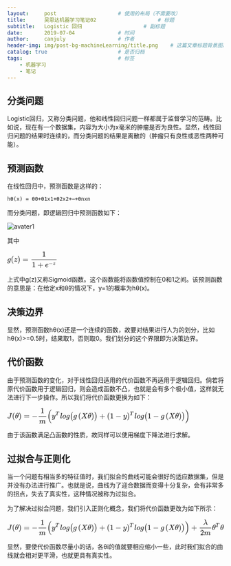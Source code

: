 ```yaml
---
layout:     post                    # 使用的布局（不需要改）
title:      吴恩达机器学习笔记02                    # 标题 
subtitle:   Logistic 回归                    # 副标题
date:       2019-07-04              # 时间
author:     canjuly                 # 作者
header-img: img/post-bg-machineLearning/title.png    # 这篇文章标题背景图片
catalog: true                       # 是否归档
tags:                               # 标签
    - 机器学习
    - 笔记
---
```


## 分类问题

Logistic回归，又称分类问题，他和线性回归问题一样都属于监督学习的范畴。比如说，现在有一个数据集，内容为大小为x毫米的肿瘤是否为良性。显然，线性回归问题的结果时连续的，而分类问题的结果是离散的（肿瘤只有良性或恶性两种可能）。

## 预测函数

在线性回归中，预测函数是这样的：
```
hθ(x) = θ0+θ1x1+θ2x2+⋯+θnxn
```
而分类问题，即逻辑回归中预测函数如下：

![avater1](https://juejin.im/equation?tex=h_%5Ctheta(x)%3Dg(%5Ctheta%5ETx))

其中

<svg xmlns:xlink="http://www.w3.org/1999/xlink" width="15.315ex" height="5.509ex" style="vertical-align: -2.171ex;" viewBox="0 -1437.2 6593.8 2372" role="img" focusable="false" xmlns="http://www.w3.org/2000/svg" aria-labelledby="MathJax-SVG-1-Title">
<title id="MathJax-SVG-1-Title">g(z)=\frac{1}{1+e^{-z}}</title>
<defs aria-hidden="true">
<path stroke-width="1" id="E1-MJMATHI-67" d="M311 43Q296 30 267 15T206 0Q143 0 105 45T66 160Q66 265 143 353T314 442Q361 442 401 394L404 398Q406 401 409 404T418 412T431 419T447 422Q461 422 470 413T480 394Q480 379 423 152T363 -80Q345 -134 286 -169T151 -205Q10 -205 10 -137Q10 -111 28 -91T74 -71Q89 -71 102 -80T116 -111Q116 -121 114 -130T107 -144T99 -154T92 -162L90 -164H91Q101 -167 151 -167Q189 -167 211 -155Q234 -144 254 -122T282 -75Q288 -56 298 -13Q311 35 311 43ZM384 328L380 339Q377 350 375 354T369 368T359 382T346 393T328 402T306 405Q262 405 221 352Q191 313 171 233T151 117Q151 38 213 38Q269 38 323 108L331 118L384 328Z"></path>
<path stroke-width="1" id="E1-MJMAIN-28" d="M94 250Q94 319 104 381T127 488T164 576T202 643T244 695T277 729T302 750H315H319Q333 750 333 741Q333 738 316 720T275 667T226 581T184 443T167 250T184 58T225 -81T274 -167T316 -220T333 -241Q333 -250 318 -250H315H302L274 -226Q180 -141 137 -14T94 250Z"></path>
<path stroke-width="1" id="E1-MJMATHI-7A" d="M347 338Q337 338 294 349T231 360Q211 360 197 356T174 346T162 335T155 324L153 320Q150 317 138 317Q117 317 117 325Q117 330 120 339Q133 378 163 406T229 440Q241 442 246 442Q271 442 291 425T329 392T367 375Q389 375 411 408T434 441Q435 442 449 442H462Q468 436 468 434Q468 430 463 420T449 399T432 377T418 358L411 349Q368 298 275 214T160 106L148 94L163 93Q185 93 227 82T290 71Q328 71 360 90T402 140Q406 149 409 151T424 153Q443 153 443 143Q443 138 442 134Q425 72 376 31T278 -11Q252 -11 232 6T193 40T155 57Q111 57 76 -3Q70 -11 59 -11H54H41Q35 -5 35 -2Q35 13 93 84Q132 129 225 214T340 322Q352 338 347 338Z"></path>
<path stroke-width="1" id="E1-MJMAIN-29" d="M60 749L64 750Q69 750 74 750H86L114 726Q208 641 251 514T294 250Q294 182 284 119T261 12T224 -76T186 -143T145 -194T113 -227T90 -246Q87 -249 86 -250H74Q66 -250 63 -250T58 -247T55 -238Q56 -237 66 -225Q221 -64 221 250T66 725Q56 737 55 738Q55 746 60 749Z"></path>
<path stroke-width="1" id="E1-MJMAIN-3D" d="M56 347Q56 360 70 367H707Q722 359 722 347Q722 336 708 328L390 327H72Q56 332 56 347ZM56 153Q56 168 72 173H708Q722 163 722 153Q722 140 707 133H70Q56 140 56 153Z"></path>
<path stroke-width="1" id="E1-MJMAIN-31" d="M213 578L200 573Q186 568 160 563T102 556H83V602H102Q149 604 189 617T245 641T273 663Q275 666 285 666Q294 666 302 660V361L303 61Q310 54 315 52T339 48T401 46H427V0H416Q395 3 257 3Q121 3 100 0H88V46H114Q136 46 152 46T177 47T193 50T201 52T207 57T213 61V578Z"></path>
<path stroke-width="1" id="E1-MJMAIN-2B" d="M56 237T56 250T70 270H369V420L370 570Q380 583 389 583Q402 583 409 568V270H707Q722 262 722 250T707 230H409V-68Q401 -82 391 -82H389H387Q375 -82 369 -68V230H70Q56 237 56 250Z"></path>
<path stroke-width="1" id="E1-MJMATHI-65" d="M39 168Q39 225 58 272T107 350T174 402T244 433T307 442H310Q355 442 388 420T421 355Q421 265 310 237Q261 224 176 223Q139 223 138 221Q138 219 132 186T125 128Q125 81 146 54T209 26T302 45T394 111Q403 121 406 121Q410 121 419 112T429 98T420 82T390 55T344 24T281 -1T205 -11Q126 -11 83 42T39 168ZM373 353Q367 405 305 405Q272 405 244 391T199 357T170 316T154 280T149 261Q149 260 169 260Q282 260 327 284T373 353Z"></path>
<path stroke-width="1" id="E1-MJMAIN-2212" d="M84 237T84 250T98 270H679Q694 262 694 250T679 230H98Q84 237 84 250Z"></path>
</defs>
<g stroke="currentColor" fill="currentColor" stroke-width="0" transform="matrix(1 0 0 -1 0 0)" aria-hidden="true">
 <use xlink:href="#E1-MJMATHI-67" x="0" y="0"></use>
 <use xlink:href="#E1-MJMAIN-28" x="480" y="0"></use>
 <use xlink:href="#E1-MJMATHI-7A" x="870" y="0"></use>
 <use xlink:href="#E1-MJMAIN-29" x="1338" y="0"></use>
 <use xlink:href="#E1-MJMAIN-3D" x="2005" y="0"></use>
<g transform="translate(2784,0)">
<g transform="translate(397,0)">
<rect stroke="none" width="3291" height="60" x="0" y="220"></rect>
 <use xlink:href="#E1-MJMAIN-31" x="1395" y="676"></use>
<g transform="translate(60,-722)">
 <use xlink:href="#E1-MJMAIN-31" x="0" y="0"></use>
 <use xlink:href="#E1-MJMAIN-2B" x="722" y="0"></use>
<g transform="translate(1723,0)">
 <use xlink:href="#E1-MJMATHI-65" x="0" y="0"></use>
<g transform="translate(466,288)">
 <use transform="scale(0.707)" xlink:href="#E1-MJMAIN-2212" x="0" y="0"></use>
 <use transform="scale(0.707)" xlink:href="#E1-MJMATHI-7A" x="778" y="0"></use>
</g>
</g>
</g>
</g>
</g>
</g>
</svg>

上式中g(z)又称Sigmoid函数。这个函数能将函数值控制在0和1之间。该预测函数的意思是：在给定x和θ的情况下，y=1的概率为hθ(x)。

## 决策边界

显然，预测函数hθ(x)还是一个连续的函数，故要对结果进行人为的划分，比如hθ(x)>=0.5时，结果取1，否则取0。我们划分的这个界限即为决策边界。

## 代价函数

由于预测函数的变化，对于线性回归适用的代价函数不再适用于逻辑回归。倘若将原代价函数用于逻辑回归，则会造成函数不凸，也就是会有多个极小值，这样就无法进行下一步操作。所以我们将代价函数更换为如下：

<svg xmlns:xlink="http://www.w3.org/1999/xlink" width="55.579ex" height="5.176ex" style="vertical-align: -1.838ex;" viewBox="0 -1437.2 23929.7 2228.5" role="img" focusable="false" xmlns="http://www.w3.org/2000/svg" aria-labelledby="MathJax-SVG-1-Title">
<title id="MathJax-SVG-1-Title">J(\theta)= -\frac{1}{m}\Big(y^Tlog\big(g\left(X\theta\right)\big)+(1-y)^Tlog\big(1-g\left(X\theta\right)\big)\Big)</title>
<defs aria-hidden="true">
<path stroke-width="1" id="E1-MJMATHI-4A" d="M447 625Q447 637 354 637H329Q323 642 323 645T325 664Q329 677 335 683H352Q393 681 498 681Q541 681 568 681T605 682T619 682Q633 682 633 672Q633 670 630 658Q626 642 623 640T604 637Q552 637 545 623Q541 610 483 376Q420 128 419 127Q397 64 333 21T195 -22Q137 -22 97 8T57 88Q57 130 80 152T132 174Q177 174 182 130Q182 98 164 80T123 56Q115 54 115 53T122 44Q148 15 197 15Q235 15 271 47T324 130Q328 142 387 380T447 625Z"></path>
<path stroke-width="1" id="E1-MJMAIN-28" d="M94 250Q94 319 104 381T127 488T164 576T202 643T244 695T277 729T302 750H315H319Q333 750 333 741Q333 738 316 720T275 667T226 581T184 443T167 250T184 58T225 -81T274 -167T316 -220T333 -241Q333 -250 318 -250H315H302L274 -226Q180 -141 137 -14T94 250Z"></path>
<path stroke-width="1" id="E1-MJMATHI-3B8" d="M35 200Q35 302 74 415T180 610T319 704Q320 704 327 704T339 705Q393 701 423 656Q462 596 462 495Q462 380 417 261T302 66T168 -10H161Q125 -10 99 10T60 63T41 130T35 200ZM383 566Q383 668 330 668Q294 668 260 623T204 521T170 421T157 371Q206 370 254 370L351 371Q352 372 359 404T375 484T383 566ZM113 132Q113 26 166 26Q181 26 198 36T239 74T287 161T335 307L340 324H145Q145 321 136 286T120 208T113 132Z"></path>
<path stroke-width="1" id="E1-MJMAIN-29" d="M60 749L64 750Q69 750 74 750H86L114 726Q208 641 251 514T294 250Q294 182 284 119T261 12T224 -76T186 -143T145 -194T113 -227T90 -246Q87 -249 86 -250H74Q66 -250 63 -250T58 -247T55 -238Q56 -237 66 -225Q221 -64 221 250T66 725Q56 737 55 738Q55 746 60 749Z"></path>
<path stroke-width="1" id="E1-MJMAIN-3D" d="M56 347Q56 360 70 367H707Q722 359 722 347Q722 336 708 328L390 327H72Q56 332 56 347ZM56 153Q56 168 72 173H708Q722 163 722 153Q722 140 707 133H70Q56 140 56 153Z"></path>
<path stroke-width="1" id="E1-MJMAIN-2212" d="M84 237T84 250T98 270H679Q694 262 694 250T679 230H98Q84 237 84 250Z"></path>
<path stroke-width="1" id="E1-MJMAIN-31" d="M213 578L200 573Q186 568 160 563T102 556H83V602H102Q149 604 189 617T245 641T273 663Q275 666 285 666Q294 666 302 660V361L303 61Q310 54 315 52T339 48T401 46H427V0H416Q395 3 257 3Q121 3 100 0H88V46H114Q136 46 152 46T177 47T193 50T201 52T207 57T213 61V578Z"></path>
<path stroke-width="1" id="E1-MJMATHI-6D" d="M21 287Q22 293 24 303T36 341T56 388T88 425T132 442T175 435T205 417T221 395T229 376L231 369Q231 367 232 367L243 378Q303 442 384 442Q401 442 415 440T441 433T460 423T475 411T485 398T493 385T497 373T500 364T502 357L510 367Q573 442 659 442Q713 442 746 415T780 336Q780 285 742 178T704 50Q705 36 709 31T724 26Q752 26 776 56T815 138Q818 149 821 151T837 153Q857 153 857 145Q857 144 853 130Q845 101 831 73T785 17T716 -10Q669 -10 648 17T627 73Q627 92 663 193T700 345Q700 404 656 404H651Q565 404 506 303L499 291L466 157Q433 26 428 16Q415 -11 385 -11Q372 -11 364 -4T353 8T350 18Q350 29 384 161L420 307Q423 322 423 345Q423 404 379 404H374Q288 404 229 303L222 291L189 157Q156 26 151 16Q138 -11 108 -11Q95 -11 87 -5T76 7T74 17Q74 30 112 181Q151 335 151 342Q154 357 154 369Q154 405 129 405Q107 405 92 377T69 316T57 280Q55 278 41 278H27Q21 284 21 287Z"></path>
<path stroke-width="1" id="E1-MJSZ2-28" d="M180 96T180 250T205 541T266 770T353 944T444 1069T527 1150H555Q561 1144 561 1141Q561 1137 545 1120T504 1072T447 995T386 878T330 721T288 513T272 251Q272 133 280 56Q293 -87 326 -209T399 -405T475 -531T536 -609T561 -640Q561 -643 555 -649H527Q483 -612 443 -568T353 -443T266 -270T205 -41Z"></path>
<path stroke-width="1" id="E1-MJMATHI-79" d="M21 287Q21 301 36 335T84 406T158 442Q199 442 224 419T250 355Q248 336 247 334Q247 331 231 288T198 191T182 105Q182 62 196 45T238 27Q261 27 281 38T312 61T339 94Q339 95 344 114T358 173T377 247Q415 397 419 404Q432 431 462 431Q475 431 483 424T494 412T496 403Q496 390 447 193T391 -23Q363 -106 294 -155T156 -205Q111 -205 77 -183T43 -117Q43 -95 50 -80T69 -58T89 -48T106 -45Q150 -45 150 -87Q150 -107 138 -122T115 -142T102 -147L99 -148Q101 -153 118 -160T152 -167H160Q177 -167 186 -165Q219 -156 247 -127T290 -65T313 -9T321 21L315 17Q309 13 296 6T270 -6Q250 -11 231 -11Q185 -11 150 11T104 82Q103 89 103 113Q103 170 138 262T173 379Q173 380 173 381Q173 390 173 393T169 400T158 404H154Q131 404 112 385T82 344T65 302T57 280Q55 278 41 278H27Q21 284 21 287Z"></path>
<path stroke-width="1" id="E1-MJMATHI-54" d="M40 437Q21 437 21 445Q21 450 37 501T71 602L88 651Q93 669 101 677H569H659Q691 677 697 676T704 667Q704 661 687 553T668 444Q668 437 649 437Q640 437 637 437T631 442L629 445Q629 451 635 490T641 551Q641 586 628 604T573 629Q568 630 515 631Q469 631 457 630T439 622Q438 621 368 343T298 60Q298 48 386 46Q418 46 427 45T436 36Q436 31 433 22Q429 4 424 1L422 0Q419 0 415 0Q410 0 363 1T228 2Q99 2 64 0H49Q43 6 43 9T45 27Q49 40 55 46H83H94Q174 46 189 55Q190 56 191 56Q196 59 201 76T241 233Q258 301 269 344Q339 619 339 625Q339 630 310 630H279Q212 630 191 624Q146 614 121 583T67 467Q60 445 57 441T43 437H40Z"></path>
<path stroke-width="1" id="E1-MJMATHI-6C" d="M117 59Q117 26 142 26Q179 26 205 131Q211 151 215 152Q217 153 225 153H229Q238 153 241 153T246 151T248 144Q247 138 245 128T234 90T214 43T183 6T137 -11Q101 -11 70 11T38 85Q38 97 39 102L104 360Q167 615 167 623Q167 626 166 628T162 632T157 634T149 635T141 636T132 637T122 637Q112 637 109 637T101 638T95 641T94 647Q94 649 96 661Q101 680 107 682T179 688Q194 689 213 690T243 693T254 694Q266 694 266 686Q266 675 193 386T118 83Q118 81 118 75T117 65V59Z"></path>
<path stroke-width="1" id="E1-MJMATHI-6F" d="M201 -11Q126 -11 80 38T34 156Q34 221 64 279T146 380Q222 441 301 441Q333 441 341 440Q354 437 367 433T402 417T438 387T464 338T476 268Q476 161 390 75T201 -11ZM121 120Q121 70 147 48T206 26Q250 26 289 58T351 142Q360 163 374 216T388 308Q388 352 370 375Q346 405 306 405Q243 405 195 347Q158 303 140 230T121 120Z"></path>
<path stroke-width="1" id="E1-MJMATHI-67" d="M311 43Q296 30 267 15T206 0Q143 0 105 45T66 160Q66 265 143 353T314 442Q361 442 401 394L404 398Q406 401 409 404T418 412T431 419T447 422Q461 422 470 413T480 394Q480 379 423 152T363 -80Q345 -134 286 -169T151 -205Q10 -205 10 -137Q10 -111 28 -91T74 -71Q89 -71 102 -80T116 -111Q116 -121 114 -130T107 -144T99 -154T92 -162L90 -164H91Q101 -167 151 -167Q189 -167 211 -155Q234 -144 254 -122T282 -75Q288 -56 298 -13Q311 35 311 43ZM384 328L380 339Q377 350 375 354T369 368T359 382T346 393T328 402T306 405Q262 405 221 352Q191 313 171 233T151 117Q151 38 213 38Q269 38 323 108L331 118L384 328Z"></path>
<path stroke-width="1" id="E1-MJSZ1-28" d="M152 251Q152 646 388 850H416Q422 844 422 841Q422 837 403 816T357 753T302 649T255 482T236 250Q236 124 255 19T301 -147T356 -251T403 -315T422 -340Q422 -343 416 -349H388Q359 -325 332 -296T271 -213T212 -97T170 56T152 251Z"></path>
<path stroke-width="1" id="E1-MJMATHI-58" d="M42 0H40Q26 0 26 11Q26 15 29 27Q33 41 36 43T55 46Q141 49 190 98Q200 108 306 224T411 342Q302 620 297 625Q288 636 234 637H206Q200 643 200 645T202 664Q206 677 212 683H226Q260 681 347 681Q380 681 408 681T453 682T473 682Q490 682 490 671Q490 670 488 658Q484 643 481 640T465 637Q434 634 411 620L488 426L541 485Q646 598 646 610Q646 628 622 635Q617 635 609 637Q594 637 594 648Q594 650 596 664Q600 677 606 683H618Q619 683 643 683T697 681T738 680Q828 680 837 683H845Q852 676 852 672Q850 647 840 637H824Q790 636 763 628T722 611T698 593L687 584Q687 585 592 480L505 384Q505 383 536 304T601 142T638 56Q648 47 699 46Q734 46 734 37Q734 35 732 23Q728 7 725 4T711 1Q708 1 678 1T589 2Q528 2 496 2T461 1Q444 1 444 10Q444 11 446 25Q448 35 450 39T455 44T464 46T480 47T506 54Q523 62 523 64Q522 64 476 181L429 299Q241 95 236 84Q232 76 232 72Q232 53 261 47Q262 47 267 47T273 46Q276 46 277 46T280 45T283 42T284 35Q284 26 282 19Q279 6 276 4T261 1Q258 1 243 1T201 2T142 2Q64 2 42 0Z"></path>
<path stroke-width="1" id="E1-MJSZ1-29" d="M305 251Q305 -145 69 -349H56Q43 -349 39 -347T35 -338Q37 -333 60 -307T108 -239T160 -136T204 27T221 250T204 473T160 636T108 740T60 807T35 839Q35 850 50 850H56H69Q197 743 256 566Q305 425 305 251Z"></path>
<path stroke-width="1" id="E1-MJMAIN-2B" d="M56 237T56 250T70 270H369V420L370 570Q380 583 389 583Q402 583 409 568V270H707Q722 262 722 250T707 230H409V-68Q401 -82 391 -82H389H387Q375 -82 369 -68V230H70Q56 237 56 250Z"></path>
<path stroke-width="1" id="E1-MJSZ2-29" d="M35 1138Q35 1150 51 1150H56H69Q113 1113 153 1069T243 944T330 771T391 541T416 250T391 -40T330 -270T243 -443T152 -568T69 -649H56Q43 -649 39 -647T35 -637Q65 -607 110 -548Q283 -316 316 56Q324 133 324 251Q324 368 316 445Q278 877 48 1123Q36 1137 35 1138Z"></path>
</defs>
<g stroke="currentColor" fill="currentColor" stroke-width="0" transform="matrix(1 0 0 -1 0 0)" aria-hidden="true">
 <use xlink:href="#E1-MJMATHI-4A" x="0" y="0"></use>
 <use xlink:href="#E1-MJMAIN-28" x="633" y="0"></use>
 <use xlink:href="#E1-MJMATHI-3B8" x="1023" y="0"></use>
 <use xlink:href="#E1-MJMAIN-29" x="1492" y="0"></use>
 <use xlink:href="#E1-MJMAIN-3D" x="2159" y="0"></use>
 <use xlink:href="#E1-MJMAIN-2212" x="3216" y="0"></use>
<g transform="translate(3994,0)">
<g transform="translate(120,0)">
<rect stroke="none" width="998" height="60" x="0" y="220"></rect>
 <use xlink:href="#E1-MJMAIN-31" x="249" y="676"></use>
 <use xlink:href="#E1-MJMATHI-6D" x="60" y="-686"></use>
</g>
</g>
 <use xlink:href="#E1-MJSZ2-28" x="5233" y="-1"></use>
<g transform="translate(5830,0)">
 <use xlink:href="#E1-MJMATHI-79" x="0" y="0"></use>
 <use transform="scale(0.707)" xlink:href="#E1-MJMATHI-54" x="706" y="583"></use>
</g>
 <use xlink:href="#E1-MJMATHI-6C" x="6928" y="0"></use>
 <use xlink:href="#E1-MJMATHI-6F" x="7226" y="0"></use>
 <use xlink:href="#E1-MJMATHI-67" x="7712" y="0"></use>
 <use xlink:href="#E1-MJSZ1-28" x="8192" y="-1"></use>
 <use xlink:href="#E1-MJMATHI-67" x="8651" y="0"></use>
<g transform="translate(9298,0)">
 <use xlink:href="#E1-MJMAIN-28" x="0" y="0"></use>
 <use xlink:href="#E1-MJMATHI-58" x="389" y="0"></use>
 <use xlink:href="#E1-MJMATHI-3B8" x="1242" y="0"></use>
 <use xlink:href="#E1-MJMAIN-29" x="1711" y="0"></use>
</g>
 <use xlink:href="#E1-MJSZ1-29" x="11399" y="-1"></use>
 <use xlink:href="#E1-MJMAIN-2B" x="12080" y="0"></use>
 <use xlink:href="#E1-MJMAIN-28" x="13080" y="0"></use>
 <use xlink:href="#E1-MJMAIN-31" x="13470" y="0"></use>
 <use xlink:href="#E1-MJMAIN-2212" x="14193" y="0"></use>
 <use xlink:href="#E1-MJMATHI-79" x="15193" y="0"></use>
<g transform="translate(15691,0)">
 <use xlink:href="#E1-MJMAIN-29" x="0" y="0"></use>
 <use transform="scale(0.707)" xlink:href="#E1-MJMATHI-54" x="550" y="583"></use>
</g>
 <use xlink:href="#E1-MJMATHI-6C" x="16679" y="0"></use>
 <use xlink:href="#E1-MJMATHI-6F" x="16977" y="0"></use>
 <use xlink:href="#E1-MJMATHI-67" x="17463" y="0"></use>
 <use xlink:href="#E1-MJSZ1-28" x="17943" y="-1"></use>
 <use xlink:href="#E1-MJMAIN-31" x="18402" y="0"></use>
 <use xlink:href="#E1-MJMAIN-2212" x="19124" y="0"></use>
 <use xlink:href="#E1-MJMATHI-67" x="20125" y="0"></use>
<g transform="translate(20772,0)">
 <use xlink:href="#E1-MJMAIN-28" x="0" y="0"></use>
 <use xlink:href="#E1-MJMATHI-58" x="389" y="0"></use>
 <use xlink:href="#E1-MJMATHI-3B8" x="1242" y="0"></use>
 <use xlink:href="#E1-MJMAIN-29" x="1711" y="0"></use>
</g>
 <use xlink:href="#E1-MJSZ1-29" x="22873" y="-1"></use>
 <use xlink:href="#E1-MJSZ2-29" x="23332" y="-1"></use>
</g>
</svg>

由于该函数满足凸函数的性质，故同样可以使用梯度下降法进行求解。

## 过拟合与正则化

当一个问题有相当多的特征值时，我们拟合的曲线可能会很好的适应数据集，但是并没有办法进行推广。也就是说，曲线为了迎合数据而变得十分复杂，会有非常多的拐点，失去了真实性，这种情况被称为过拟合。

为了解决过拟合问题，我们引入正则化概念，我们将代价函数更改为如下所示：

<svg xmlns:xlink="http://www.w3.org/1999/xlink" width="66.028ex" height="5.343ex" style="vertical-align: -1.838ex;" viewBox="0 -1508.9 28428.8 2300.3" role="img" focusable="false" xmlns="http://www.w3.org/2000/svg" aria-labelledby="MathJax-SVG-1-Title">
<title id="MathJax-SVG-1-Title">J(\theta)= -\frac{1}{m}\Big(y^Tlog\big(g\left(X\theta\right)\big)+(1-y)^Tlog\big(1-g\left(X\theta\right)\big)\Big)+\frac{\lambda}{2m}\theta^T\theta</title>
<defs aria-hidden="true">
<path stroke-width="1" id="E1-MJMATHI-4A" d="M447 625Q447 637 354 637H329Q323 642 323 645T325 664Q329 677 335 683H352Q393 681 498 681Q541 681 568 681T605 682T619 682Q633 682 633 672Q633 670 630 658Q626 642 623 640T604 637Q552 637 545 623Q541 610 483 376Q420 128 419 127Q397 64 333 21T195 -22Q137 -22 97 8T57 88Q57 130 80 152T132 174Q177 174 182 130Q182 98 164 80T123 56Q115 54 115 53T122 44Q148 15 197 15Q235 15 271 47T324 130Q328 142 387 380T447 625Z"></path>
<path stroke-width="1" id="E1-MJMAIN-28" d="M94 250Q94 319 104 381T127 488T164 576T202 643T244 695T277 729T302 750H315H319Q333 750 333 741Q333 738 316 720T275 667T226 581T184 443T167 250T184 58T225 -81T274 -167T316 -220T333 -241Q333 -250 318 -250H315H302L274 -226Q180 -141 137 -14T94 250Z"></path>
<path stroke-width="1" id="E1-MJMATHI-3B8" d="M35 200Q35 302 74 415T180 610T319 704Q320 704 327 704T339 705Q393 701 423 656Q462 596 462 495Q462 380 417 261T302 66T168 -10H161Q125 -10 99 10T60 63T41 130T35 200ZM383 566Q383 668 330 668Q294 668 260 623T204 521T170 421T157 371Q206 370 254 370L351 371Q352 372 359 404T375 484T383 566ZM113 132Q113 26 166 26Q181 26 198 36T239 74T287 161T335 307L340 324H145Q145 321 136 286T120 208T113 132Z"></path>
<path stroke-width="1" id="E1-MJMAIN-29" d="M60 749L64 750Q69 750 74 750H86L114 726Q208 641 251 514T294 250Q294 182 284 119T261 12T224 -76T186 -143T145 -194T113 -227T90 -246Q87 -249 86 -250H74Q66 -250 63 -250T58 -247T55 -238Q56 -237 66 -225Q221 -64 221 250T66 725Q56 737 55 738Q55 746 60 749Z"></path>
<path stroke-width="1" id="E1-MJMAIN-3D" d="M56 347Q56 360 70 367H707Q722 359 722 347Q722 336 708 328L390 327H72Q56 332 56 347ZM56 153Q56 168 72 173H708Q722 163 722 153Q722 140 707 133H70Q56 140 56 153Z"></path>
<path stroke-width="1" id="E1-MJMAIN-2212" d="M84 237T84 250T98 270H679Q694 262 694 250T679 230H98Q84 237 84 250Z"></path>
<path stroke-width="1" id="E1-MJMAIN-31" d="M213 578L200 573Q186 568 160 563T102 556H83V602H102Q149 604 189 617T245 641T273 663Q275 666 285 666Q294 666 302 660V361L303 61Q310 54 315 52T339 48T401 46H427V0H416Q395 3 257 3Q121 3 100 0H88V46H114Q136 46 152 46T177 47T193 50T201 52T207 57T213 61V578Z"></path>
<path stroke-width="1" id="E1-MJMATHI-6D" d="M21 287Q22 293 24 303T36 341T56 388T88 425T132 442T175 435T205 417T221 395T229 376L231 369Q231 367 232 367L243 378Q303 442 384 442Q401 442 415 440T441 433T460 423T475 411T485 398T493 385T497 373T500 364T502 357L510 367Q573 442 659 442Q713 442 746 415T780 336Q780 285 742 178T704 50Q705 36 709 31T724 26Q752 26 776 56T815 138Q818 149 821 151T837 153Q857 153 857 145Q857 144 853 130Q845 101 831 73T785 17T716 -10Q669 -10 648 17T627 73Q627 92 663 193T700 345Q700 404 656 404H651Q565 404 506 303L499 291L466 157Q433 26 428 16Q415 -11 385 -11Q372 -11 364 -4T353 8T350 18Q350 29 384 161L420 307Q423 322 423 345Q423 404 379 404H374Q288 404 229 303L222 291L189 157Q156 26 151 16Q138 -11 108 -11Q95 -11 87 -5T76 7T74 17Q74 30 112 181Q151 335 151 342Q154 357 154 369Q154 405 129 405Q107 405 92 377T69 316T57 280Q55 278 41 278H27Q21 284 21 287Z"></path>
<path stroke-width="1" id="E1-MJSZ2-28" d="M180 96T180 250T205 541T266 770T353 944T444 1069T527 1150H555Q561 1144 561 1141Q561 1137 545 1120T504 1072T447 995T386 878T330 721T288 513T272 251Q272 133 280 56Q293 -87 326 -209T399 -405T475 -531T536 -609T561 -640Q561 -643 555 -649H527Q483 -612 443 -568T353 -443T266 -270T205 -41Z"></path>
<path stroke-width="1" id="E1-MJMATHI-79" d="M21 287Q21 301 36 335T84 406T158 442Q199 442 224 419T250 355Q248 336 247 334Q247 331 231 288T198 191T182 105Q182 62 196 45T238 27Q261 27 281 38T312 61T339 94Q339 95 344 114T358 173T377 247Q415 397 419 404Q432 431 462 431Q475 431 483 424T494 412T496 403Q496 390 447 193T391 -23Q363 -106 294 -155T156 -205Q111 -205 77 -183T43 -117Q43 -95 50 -80T69 -58T89 -48T106 -45Q150 -45 150 -87Q150 -107 138 -122T115 -142T102 -147L99 -148Q101 -153 118 -160T152 -167H160Q177 -167 186 -165Q219 -156 247 -127T290 -65T313 -9T321 21L315 17Q309 13 296 6T270 -6Q250 -11 231 -11Q185 -11 150 11T104 82Q103 89 103 113Q103 170 138 262T173 379Q173 380 173 381Q173 390 173 393T169 400T158 404H154Q131 404 112 385T82 344T65 302T57 280Q55 278 41 278H27Q21 284 21 287Z"></path>
<path stroke-width="1" id="E1-MJMATHI-54" d="M40 437Q21 437 21 445Q21 450 37 501T71 602L88 651Q93 669 101 677H569H659Q691 677 697 676T704 667Q704 661 687 553T668 444Q668 437 649 437Q640 437 637 437T631 442L629 445Q629 451 635 490T641 551Q641 586 628 604T573 629Q568 630 515 631Q469 631 457 630T439 622Q438 621 368 343T298 60Q298 48 386 46Q418 46 427 45T436 36Q436 31 433 22Q429 4 424 1L422 0Q419 0 415 0Q410 0 363 1T228 2Q99 2 64 0H49Q43 6 43 9T45 27Q49 40 55 46H83H94Q174 46 189 55Q190 56 191 56Q196 59 201 76T241 233Q258 301 269 344Q339 619 339 625Q339 630 310 630H279Q212 630 191 624Q146 614 121 583T67 467Q60 445 57 441T43 437H40Z"></path>
<path stroke-width="1" id="E1-MJMATHI-6C" d="M117 59Q117 26 142 26Q179 26 205 131Q211 151 215 152Q217 153 225 153H229Q238 153 241 153T246 151T248 144Q247 138 245 128T234 90T214 43T183 6T137 -11Q101 -11 70 11T38 85Q38 97 39 102L104 360Q167 615 167 623Q167 626 166 628T162 632T157 634T149 635T141 636T132 637T122 637Q112 637 109 637T101 638T95 641T94 647Q94 649 96 661Q101 680 107 682T179 688Q194 689 213 690T243 693T254 694Q266 694 266 686Q266 675 193 386T118 83Q118 81 118 75T117 65V59Z"></path>
<path stroke-width="1" id="E1-MJMATHI-6F" d="M201 -11Q126 -11 80 38T34 156Q34 221 64 279T146 380Q222 441 301 441Q333 441 341 440Q354 437 367 433T402 417T438 387T464 338T476 268Q476 161 390 75T201 -11ZM121 120Q121 70 147 48T206 26Q250 26 289 58T351 142Q360 163 374 216T388 308Q388 352 370 375Q346 405 306 405Q243 405 195 347Q158 303 140 230T121 120Z"></path>
<path stroke-width="1" id="E1-MJMATHI-67" d="M311 43Q296 30 267 15T206 0Q143 0 105 45T66 160Q66 265 143 353T314 442Q361 442 401 394L404 398Q406 401 409 404T418 412T431 419T447 422Q461 422 470 413T480 394Q480 379 423 152T363 -80Q345 -134 286 -169T151 -205Q10 -205 10 -137Q10 -111 28 -91T74 -71Q89 -71 102 -80T116 -111Q116 -121 114 -130T107 -144T99 -154T92 -162L90 -164H91Q101 -167 151 -167Q189 -167 211 -155Q234 -144 254 -122T282 -75Q288 -56 298 -13Q311 35 311 43ZM384 328L380 339Q377 350 375 354T369 368T359 382T346 393T328 402T306 405Q262 405 221 352Q191 313 171 233T151 117Q151 38 213 38Q269 38 323 108L331 118L384 328Z"></path>
<path stroke-width="1" id="E1-MJSZ1-28" d="M152 251Q152 646 388 850H416Q422 844 422 841Q422 837 403 816T357 753T302 649T255 482T236 250Q236 124 255 19T301 -147T356 -251T403 -315T422 -340Q422 -343 416 -349H388Q359 -325 332 -296T271 -213T212 -97T170 56T152 251Z"></path>
<path stroke-width="1" id="E1-MJMATHI-58" d="M42 0H40Q26 0 26 11Q26 15 29 27Q33 41 36 43T55 46Q141 49 190 98Q200 108 306 224T411 342Q302 620 297 625Q288 636 234 637H206Q200 643 200 645T202 664Q206 677 212 683H226Q260 681 347 681Q380 681 408 681T453 682T473 682Q490 682 490 671Q490 670 488 658Q484 643 481 640T465 637Q434 634 411 620L488 426L541 485Q646 598 646 610Q646 628 622 635Q617 635 609 637Q594 637 594 648Q594 650 596 664Q600 677 606 683H618Q619 683 643 683T697 681T738 680Q828 680 837 683H845Q852 676 852 672Q850 647 840 637H824Q790 636 763 628T722 611T698 593L687 584Q687 585 592 480L505 384Q505 383 536 304T601 142T638 56Q648 47 699 46Q734 46 734 37Q734 35 732 23Q728 7 725 4T711 1Q708 1 678 1T589 2Q528 2 496 2T461 1Q444 1 444 10Q444 11 446 25Q448 35 450 39T455 44T464 46T480 47T506 54Q523 62 523 64Q522 64 476 181L429 299Q241 95 236 84Q232 76 232 72Q232 53 261 47Q262 47 267 47T273 46Q276 46 277 46T280 45T283 42T284 35Q284 26 282 19Q279 6 276 4T261 1Q258 1 243 1T201 2T142 2Q64 2 42 0Z"></path>
<path stroke-width="1" id="E1-MJSZ1-29" d="M305 251Q305 -145 69 -349H56Q43 -349 39 -347T35 -338Q37 -333 60 -307T108 -239T160 -136T204 27T221 250T204 473T160 636T108 740T60 807T35 839Q35 850 50 850H56H69Q197 743 256 566Q305 425 305 251Z"></path>
<path stroke-width="1" id="E1-MJMAIN-2B" d="M56 237T56 250T70 270H369V420L370 570Q380 583 389 583Q402 583 409 568V270H707Q722 262 722 250T707 230H409V-68Q401 -82 391 -82H389H387Q375 -82 369 -68V230H70Q56 237 56 250Z"></path>
<path stroke-width="1" id="E1-MJSZ2-29" d="M35 1138Q35 1150 51 1150H56H69Q113 1113 153 1069T243 944T330 771T391 541T416 250T391 -40T330 -270T243 -443T152 -568T69 -649H56Q43 -649 39 -647T35 -637Q65 -607 110 -548Q283 -316 316 56Q324 133 324 251Q324 368 316 445Q278 877 48 1123Q36 1137 35 1138Z"></path>
<path stroke-width="1" id="E1-MJMATHI-3BB" d="M166 673Q166 685 183 694H202Q292 691 316 644Q322 629 373 486T474 207T524 67Q531 47 537 34T546 15T551 6T555 2T556 -2T550 -11H482Q457 3 450 18T399 152L354 277L340 262Q327 246 293 207T236 141Q211 112 174 69Q123 9 111 -1T83 -12Q47 -12 47 20Q47 37 61 52T199 187Q229 216 266 252T321 306L338 322Q338 323 288 462T234 612Q214 657 183 657Q166 657 166 673Z"></path>
<path stroke-width="1" id="E1-MJMAIN-32" d="M109 429Q82 429 66 447T50 491Q50 562 103 614T235 666Q326 666 387 610T449 465Q449 422 429 383T381 315T301 241Q265 210 201 149L142 93L218 92Q375 92 385 97Q392 99 409 186V189H449V186Q448 183 436 95T421 3V0H50V19V31Q50 38 56 46T86 81Q115 113 136 137Q145 147 170 174T204 211T233 244T261 278T284 308T305 340T320 369T333 401T340 431T343 464Q343 527 309 573T212 619Q179 619 154 602T119 569T109 550Q109 549 114 549Q132 549 151 535T170 489Q170 464 154 447T109 429Z"></path>
</defs>
<g stroke="currentColor" fill="currentColor" stroke-width="0" transform="matrix(1 0 0 -1 0 0)" aria-hidden="true">
 <use xlink:href="#E1-MJMATHI-4A" x="0" y="0"></use>
 <use xlink:href="#E1-MJMAIN-28" x="633" y="0"></use>
 <use xlink:href="#E1-MJMATHI-3B8" x="1023" y="0"></use>
 <use xlink:href="#E1-MJMAIN-29" x="1492" y="0"></use>
 <use xlink:href="#E1-MJMAIN-3D" x="2159" y="0"></use>
 <use xlink:href="#E1-MJMAIN-2212" x="3216" y="0"></use>
<g transform="translate(3994,0)">
<g transform="translate(120,0)">
<rect stroke="none" width="998" height="60" x="0" y="220"></rect>
 <use xlink:href="#E1-MJMAIN-31" x="249" y="676"></use>
 <use xlink:href="#E1-MJMATHI-6D" x="60" y="-686"></use>
</g>
</g>
 <use xlink:href="#E1-MJSZ2-28" x="5233" y="-1"></use>
<g transform="translate(5830,0)">
 <use xlink:href="#E1-MJMATHI-79" x="0" y="0"></use>
 <use transform="scale(0.707)" xlink:href="#E1-MJMATHI-54" x="706" y="583"></use>
</g>
 <use xlink:href="#E1-MJMATHI-6C" x="6928" y="0"></use>
 <use xlink:href="#E1-MJMATHI-6F" x="7226" y="0"></use>
 <use xlink:href="#E1-MJMATHI-67" x="7712" y="0"></use>
 <use xlink:href="#E1-MJSZ1-28" x="8192" y="-1"></use>
 <use xlink:href="#E1-MJMATHI-67" x="8651" y="0"></use>
<g transform="translate(9298,0)">
 <use xlink:href="#E1-MJMAIN-28" x="0" y="0"></use>
 <use xlink:href="#E1-MJMATHI-58" x="389" y="0"></use>
 <use xlink:href="#E1-MJMATHI-3B8" x="1242" y="0"></use>
 <use xlink:href="#E1-MJMAIN-29" x="1711" y="0"></use>
</g>
 <use xlink:href="#E1-MJSZ1-29" x="11399" y="-1"></use>
 <use xlink:href="#E1-MJMAIN-2B" x="12080" y="0"></use>
 <use xlink:href="#E1-MJMAIN-28" x="13080" y="0"></use>
 <use xlink:href="#E1-MJMAIN-31" x="13470" y="0"></use>
 <use xlink:href="#E1-MJMAIN-2212" x="14193" y="0"></use>
 <use xlink:href="#E1-MJMATHI-79" x="15193" y="0"></use>
<g transform="translate(15691,0)">
 <use xlink:href="#E1-MJMAIN-29" x="0" y="0"></use>
 <use transform="scale(0.707)" xlink:href="#E1-MJMATHI-54" x="550" y="583"></use>
</g>
 <use xlink:href="#E1-MJMATHI-6C" x="16679" y="0"></use>
 <use xlink:href="#E1-MJMATHI-6F" x="16977" y="0"></use>
 <use xlink:href="#E1-MJMATHI-67" x="17463" y="0"></use>
 <use xlink:href="#E1-MJSZ1-28" x="17943" y="-1"></use>
 <use xlink:href="#E1-MJMAIN-31" x="18402" y="0"></use>
 <use xlink:href="#E1-MJMAIN-2212" x="19124" y="0"></use>
 <use xlink:href="#E1-MJMATHI-67" x="20125" y="0"></use>
<g transform="translate(20772,0)">
 <use xlink:href="#E1-MJMAIN-28" x="0" y="0"></use>
 <use xlink:href="#E1-MJMATHI-58" x="389" y="0"></use>
 <use xlink:href="#E1-MJMATHI-3B8" x="1242" y="0"></use>
 <use xlink:href="#E1-MJMAIN-29" x="1711" y="0"></use>
</g>
 <use xlink:href="#E1-MJSZ1-29" x="22873" y="-1"></use>
 <use xlink:href="#E1-MJSZ2-29" x="23332" y="-1"></use>
 <use xlink:href="#E1-MJMAIN-2B" x="24151" y="0"></use>
<g transform="translate(24930,0)">
<g transform="translate(342,0)">
<rect stroke="none" width="1499" height="60" x="0" y="220"></rect>
 <use xlink:href="#E1-MJMATHI-3BB" x="457" y="676"></use>
<g transform="translate(60,-687)">
 <use xlink:href="#E1-MJMAIN-32" x="0" y="0"></use>
 <use xlink:href="#E1-MJMATHI-6D" x="500" y="0"></use>
</g>
</g>
</g>
<g transform="translate(26891,0)">
 <use xlink:href="#E1-MJMATHI-3B8" x="0" y="0"></use>
 <use transform="scale(0.707)" xlink:href="#E1-MJMATHI-54" x="663" y="583"></use>
</g>
 <use xlink:href="#E1-MJMATHI-3B8" x="27959" y="0"></use>
</g>
</svg>

显然，要使代价函数尽量小的话，各θi的值就要相应缩小一些，此时我们拟合的曲线就会相对更平滑，也就更具有真实性。